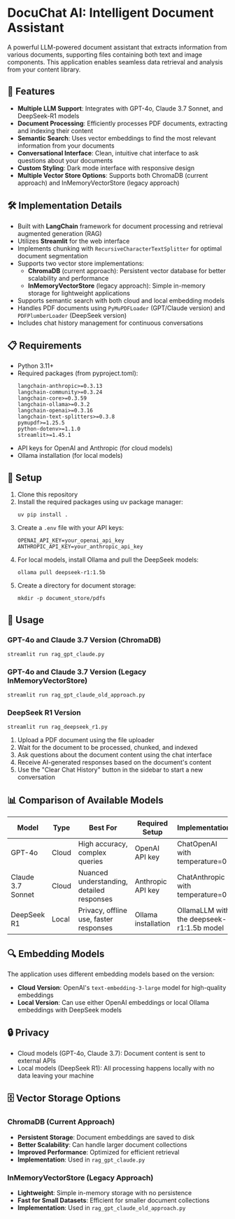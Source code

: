 # DocuChat AI: Intelligent Document Assistant

A powerful LLM-powered document assistant that extracts information from various documents, supporting files containing both text and image components. This application enables seamless data retrieval and analysis from your content library.

## 🚀 Features

- **Multiple LLM Support**: Integrates with GPT-4o, Claude 3.7 Sonnet, and DeepSeek-R1 models
- **Document Processing**: Efficiently processes PDF documents, extracting and indexing their content
- **Semantic Search**: Uses vector embeddings to find the most relevant information from your documents
- **Conversational Interface**: Clean, intuitive chat interface to ask questions about your documents
- **Custom Styling**: Dark mode interface with responsive design
- **Multiple Vector Store Options**: Supports both ChromaDB (current approach) and InMemoryVectorStore (legacy approach)

## 🛠️ Implementation Details

- Built with **LangChain** framework for document processing and retrieval augmented generation (RAG)
- Utilizes **Streamlit** for the web interface
- Implements chunking with `RecursiveCharacterTextSplitter` for optimal document segmentation
- Supports two vector store implementations:
  - **ChromaDB** (current approach): Persistent vector database for better scalability and performance
  - **InMemoryVectorStore** (legacy approach): Simple in-memory storage for lightweight applications
- Supports semantic search with both cloud and local embedding models
- Handles PDF documents using `PyMuPDFLoader` (GPT/Claude version) and `PDFPlumberLoader` (DeepSeek version)
- Includes chat history management for continuous conversations

## 📋 Requirements

- Python 3.11+
- Required packages (from pyproject.toml):
  ```
  langchain-anthropic>=0.3.13
  langchain-community>=0.3.24
  langchain-core>=0.3.59
  langchain-ollama>=0.3.2
  langchain-openai>=0.3.16
  langchain-text-splitters>=0.3.8
  pymupdf>=1.25.5
  python-dotenv>=1.1.0
  streamlit>=1.45.1
  ```
- API keys for OpenAI and Anthropic (for cloud models)
- Ollama installation (for local models)

## 🔧 Setup

1. Clone this repository
2. Install the required packages using uv package manager:
   ```
   uv pip install .
   ```
3. Create a `.env` file with your API keys:
   ```
   OPENAI_API_KEY=your_openai_api_key
   ANTHROPIC_API_KEY=your_anthropic_api_key
   ```
4. For local models, install Ollama and pull the DeepSeek models:
   ```
   ollama pull deepseek-r1:1.5b
   ```
5. Create a directory for document storage:
   ```
   mkdir -p document_store/pdfs
   ```

## 🚀 Usage

### GPT-4o and Claude 3.7 Version (ChromaDB)

```
streamlit run rag_gpt_claude.py
```

### GPT-4o and Claude 3.7 Version (Legacy InMemoryVectorStore)

```
streamlit run rag_gpt_claude_old_approach.py
```

### DeepSeek R1 Version

```
streamlit run rag_deepseek_r1.py
```

1. Upload a PDF document using the file uploader
2. Wait for the document to be processed, chunked, and indexed
3. Ask questions about the document content using the chat interface
4. Receive AI-generated responses based on the document's content
5. Use the "Clear Chat History" button in the sidebar to start a new conversation

## 📊 Comparison of Available Models

| Model             | Type  | Best For                                  | Required Setup      | Implementation                            |
| ----------------- | ----- | ----------------------------------------- | ------------------- | ----------------------------------------- |
| GPT-4o            | Cloud | High accuracy, complex queries            | OpenAI API key      | ChatOpenAI with temperature=0             |
| Claude 3.7 Sonnet | Cloud | Nuanced understanding, detailed responses | Anthropic API key   | ChatAnthropic with temperature=0          |
| DeepSeek R1       | Local | Privacy, offline use, faster responses    | Ollama installation | OllamaLLM with the deepseek-r1:1.5b model |

## 🔍 Embedding Models

The application uses different embedding models based on the version:

- **Cloud Version**: OpenAI's `text-embedding-3-large` model for high-quality embeddings
- **Local Version**: Can use either OpenAI embeddings or local Ollama embeddings with DeepSeek models

## 🔒 Privacy

- Cloud models (GPT-4o, Claude 3.7): Document content is sent to external APIs
- Local models (DeepSeek R1): All processing happens locally with no data leaving your machine

## 🗄️ Vector Storage Options

### ChromaDB (Current Approach)

- **Persistent Storage**: Document embeddings are saved to disk
- **Better Scalability**: Can handle larger document collections
- **Improved Performance**: Optimized for efficient retrieval
- **Implementation**: Used in `rag_gpt_claude.py`

### InMemoryVectorStore (Legacy Approach)

- **Lightweight**: Simple in-memory storage with no persistence
- **Fast for Small Datasets**: Efficient for smaller document collections
- **Implementation**: Used in `rag_gpt_claude_old_approach.py`
